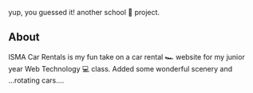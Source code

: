 yup, you guessed it! another school 📓 project.

## About
ISMA Car Rentals is my fun take on a car rental 🏎️ website for my junior year Web Technology 💻 class. Added some wonderful scenery and ...rotating cars....
